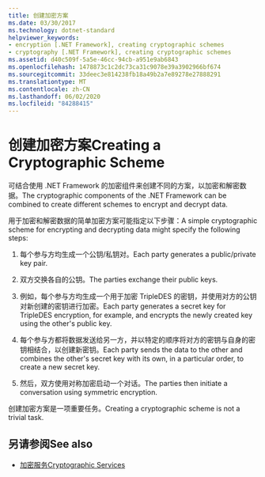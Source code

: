 ```yaml
---
title: 创建加密方案
ms.date: 03/30/2017
ms.technology: dotnet-standard
helpviewer_keywords:
- encryption [.NET Framework], creating cryptographic schemes
- cryptography [.NET Framework], creating cryptographic schemes
ms.assetid: d40c509f-5a5e-46cc-94cb-a951e9ab6843
ms.openlocfilehash: 1478873c1c2dc73ca31c9078e39a3902966bf674
ms.sourcegitcommit: 33deec3e814238fb18a49b2a7e89278e27888291
ms.translationtype: MT
ms.contentlocale: zh-CN
ms.lasthandoff: 06/02/2020
ms.locfileid: "84288415"
---
```

# <a name="creating-a-cryptographic-scheme"></a><span data-ttu-id="3ba92-102">创建加密方案</span><span class="sxs-lookup"><span data-stu-id="3ba92-102">Creating a Cryptographic Scheme</span></span>
<span data-ttu-id="3ba92-103">可结合使用 .NET Framework 的加密组件来创建不同的方案，以加密和解密数据。</span><span class="sxs-lookup"><span data-stu-id="3ba92-103">The cryptographic components of the .NET Framework can be combined to create different schemes to encrypt and decrypt data.</span></span>  
  
 <span data-ttu-id="3ba92-104">用于加密和解密数据的简单加密方案可能指定以下步骤：</span><span class="sxs-lookup"><span data-stu-id="3ba92-104">A simple cryptographic scheme for encrypting and decrypting data might specify the following steps:</span></span>  
  
1. <span data-ttu-id="3ba92-105">每个参与方均生成一个公钥/私钥对。</span><span class="sxs-lookup"><span data-stu-id="3ba92-105">Each party generates a public/private key pair.</span></span>  
  
2. <span data-ttu-id="3ba92-106">双方交换各自的公钥。</span><span class="sxs-lookup"><span data-stu-id="3ba92-106">The parties exchange their public keys.</span></span>  
  
3. <span data-ttu-id="3ba92-107">例如，每个参与方均生成一个用于加密 TripleDES 的密钥，并使用对方的公钥对新创建的密钥进行加密。</span><span class="sxs-lookup"><span data-stu-id="3ba92-107">Each party generates a secret key for TripleDES encryption, for example, and encrypts the newly created key using the other's public key.</span></span>  
  
4. <span data-ttu-id="3ba92-108">每个参与方都将数据发送给另一方，并以特定的顺序将对方的密钥与自身的密钥相结合，以创建新密钥。</span><span class="sxs-lookup"><span data-stu-id="3ba92-108">Each party sends the data to the other and combines the other's secret key with its own, in a particular order, to create a new secret key.</span></span>  
  
5. <span data-ttu-id="3ba92-109">然后，双方使用对称加密启动一个对话。</span><span class="sxs-lookup"><span data-stu-id="3ba92-109">The parties then initiate a conversation using symmetric encryption.</span></span>  
  
 <span data-ttu-id="3ba92-110">创建加密方案是一项重要任务。</span><span class="sxs-lookup"><span data-stu-id="3ba92-110">Creating a cryptographic scheme is not a trivial task.</span></span>
  
## <a name="see-also"></a><span data-ttu-id="3ba92-111">另请参阅</span><span class="sxs-lookup"><span data-stu-id="3ba92-111">See also</span></span>

- [<span data-ttu-id="3ba92-112">加密服务</span><span class="sxs-lookup"><span data-stu-id="3ba92-112">Cryptographic Services</span></span>](cryptographic-services.md)
